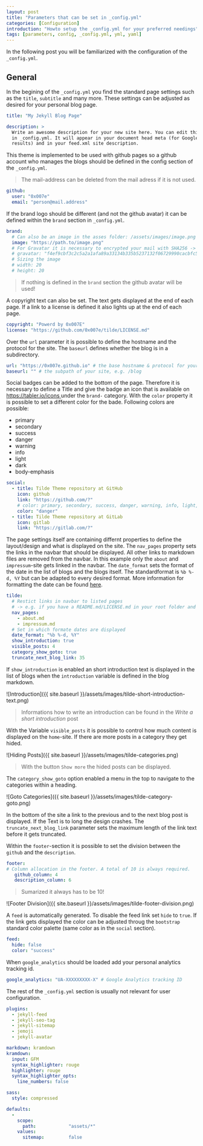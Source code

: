 ```yaml
---
layout: post
title: "Parameters that can be set in _config.yml"
categories: [Configuration]
introduction: "Howto setup the _config.yml for your preferred needings"
tags: [parameters, config, _config.yml, yml, yaml]
---
```


In the following post you will be familiarized with the configuration of the `_config.yml`.

## General

In the begining of the `_config.yml` you find the standard page settings such as the `title`, `subtitle` and many more. These settings can be adjusted as desired for your personal blog page.

```yaml
title: "My Jekyll Blog Page"

description: >
  Write an awesome description for your new site here. You can edit this line
  in _config.yml. It will appear in your document head meta (for Google search
  results) and in your feed.xml site description.
```

This theme is implemented to be used with github pages so a github account who manages the blogs should be defined in the config section of the `_config.yml`.

> The mail-address can be deleted from the mail adress if it is not used.

```yaml
github:
  user: "0x007e"
  email: "person@mail.address"
```

If the brand logo should be different (and not the github avatar) it can be defined within the `brand` section in `_config.yml`.

```yaml
brand:
  # Can also be an image in the asses folder: /assets/images/image.png
  image: "https://path.to/image.png"
  # For Gravatar it is necessary to encrypted your mail with SHA256 -> https://emn178.github.io/online-tools/sm3.html
  # gravatar: "f4ef9cbf3c2c5a2a1afa89a33134b335b5237132f06729990cacbfc5646b0b6a"
  # Sizing the image
  # width: 20
  # height: 20
```
> If nothing is defined in the `brand` section the github avatar will be used!

A copyright text can also be set. The text gets displayed at the end of each page. If a link to a license is defined it also lights up at the end of each page.

```yaml
copyright: "Powerd by 0x007E"
license: "https://github.com/0x007e/tilde/LICENSE.md"
```

Over the `url` parameter it is possible to define the hostname and the protocol for the site. The `baseurl` defines whether the blog is in a subdirectory.

```yaml
url: "https://0x007e.github.io" # the base hostname & protocol for your site, e.g. http://example.com
baseurl: "" # the subpath of your site, e.g. /blog
```

Social badges can be added to the bottom of the page. Therefore it is necessary to define a Title and give the badge an icon that is available on [https://tabler.io/icons ](https://tabler.io/icons) under the `brand-` category. With the `color` property it is possible to set a different color for the bade. Following colors are possible:

- primary
- secondary
- success
- danger
- warning
- info
- light
- dark
- body-emphasis

```yaml
social:
  - title: Tilde Theme repository at GitHub
    icon: github
    link: "https://github.com/?"
    # color: primary, secondary, success, danger, warning, info, light, dark, body-emphasis
    color: "danger"
  - title: Tilde Theme repository at GitLab
    icon: gitlab
    link: "https://gitlab.com/?"
```

The page settings itself are containing differnt properties to define the layout/design and what is displayed on the site. The `nav_pages` property  sets the links in the navbar that should be displayed. All other links to markdown files are removed from the navbar. In this example only the `about` and `impressum`-site gets linked in the navbar. The `date_format` sets the format of the date in the list of blogs and the blogs itself. The standardformat is `%b %-d, %Y` but can be adapted to every desired format. More information for formatting the date can be found [here](https://shopify.github.io/liquid/filters/date/).

```yaml
tilde:
  # Restict links in navbar to listed pages
  # -> e.g. if you have a README.md/LICENSE.md in your root folder and they should not be displayed.
  nav_pages:
    - about.md
    - impressum.md
  # Set in which formate dates are displayed
  date_format: "%b %-d, %Y"
  show_introduction: true
  visible_posts: 4
  category_show_goto: true
  truncate_next_blog_link: 35
```

If `show_introduction` is enabled an short introduction text is displayed in the list of blogs when the `introduction` variable is defined in the blog markdown.

![Introduction]({{ site.baseurl }}/assets/images/tilde-short-introduction-text.png)

> Informations how to write an introduction can be found in the *Write a short introduction* post

With the Variable `visible_posts` it is possible to control how much content is displayed on the `home`-site. If there are more posts in a category they get hided.

![Hiding Posts]({{ site.baseurl }}/assets/images/tilde-categories.png)

> With the button `Show more` the hided posts can be displayed.

The `category_show_goto` option enabled a menu in the top to navigate to the categories within a heading.

![Goto Categories]({{ site.baseurl }}/assets/images/tilde-category-goto.png)

In the bottom of the site a link to the previous and to the next blog post is displayed. If the Text is to long the design crashes. The `truncate_next_blog_link` parameter sets the maximum length of the link text before it gets truncated.

Within the `footer`-section it is possible to set the division between the `github` and the `description`.

```yaml
footer:
# Column allocation in the footer. A total of 10 is always required.
   github_column: 4
   description_column: 6
```

> Sumarized it always has to be 10!

![Footer Division]({{ site.baseurl }}/assets/images/tilde-footer-division.png)

A `feed` is automatically generated. To disable the feed link set `hide` to `true`. If the link gets displayed the color can be adjusted throug the `bootstrap` standard color palette (same color as in the `social` section).

```yaml
feed:
  hide: false
  color: "success"
```

When `google_analytics` should be loaded add your personal analytics tracking id.

```yaml
google_analytics: "UA-XXXXXXXXX-X" # Google Analytics tracking ID
```

The rest of the `_config.yml` section is usually not relevant for user configuration.

```yaml
plugins:
  - jekyll-feed
  - jekyll-seo-tag
  - jekyll-sitemap
  - jemoji
  - jekyll-avatar

markdown: kramdown
kramdown:
  input: GFM
  syntax_highlighter: rouge
  highlighter: rouge
  syntax_highlighter_opts:
    line_numbers: false 

sass:
  style: compressed

defaults:
  -
    scope:
      path:            "assets/*"
    values:
      sitemap:         false
```